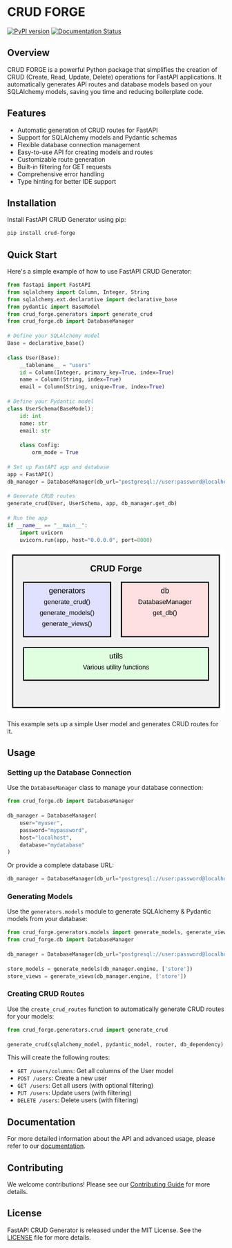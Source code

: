 # CRUD FORGE

[![PyPI version](https://badge.fury.io/py/crud-forge.svg)](https://badge.fury.io/py/crud-forge)
[![Documentation Status](https://readthedocs.org/projects/crud-forge/badge/?version=latest)](https://crud-forge.readthedocs.io/en/latest/?badge=latest)

## Overview

CRUD FORGE is a powerful Python package that simplifies the creation of CRUD (Create, Read, Update, Delete) operations for FastAPI applications. It automatically generates API routes and database models based on your SQLAlchemy models, saving you time and reducing boilerplate code.

## Features

- Automatic generation of CRUD routes for FastAPI
- Support for SQLAlchemy models and Pydantic schemas
- Flexible database connection management
- Easy-to-use API for creating models and routes
- Customizable route generation
- Built-in filtering for GET requests
- Comprehensive error handling
- Type hinting for better IDE support

## Installation

Install FastAPI CRUD Generator using pip:

```bash
pip install crud-forge
```

## Quick Start

Here's a simple example of how to use FastAPI CRUD Generator:

```python
from fastapi import FastAPI
from sqlalchemy import Column, Integer, String
from sqlalchemy.ext.declarative import declarative_base
from pydantic import BaseModel
from crud_forge.generators import generate_crud
from crud_forge.db import DatabaseManager

# Define your SQLAlchemy model
Base = declarative_base()

class User(Base):
    __tablename__ = "users"
    id = Column(Integer, primary_key=True, index=True)
    name = Column(String, index=True)
    email = Column(String, unique=True, index=True)

# Define your Pydantic model
class UserSchema(BaseModel):
    id: int
    name: str
    email: str

    class Config:
        orm_mode = True

# Set up FastAPI app and database
app = FastAPI()
db_manager = DatabaseManager(db_url="postgresql://user:password@localhost/dbname")

# Generate CRUD routes
generate_crud(User, UserSchema, app, db_manager.get_db)

# Run the app
if __name__ == "__main__":
    import uvicorn
    uvicorn.run(app, host="0.0.0.0", port=8000)
```

![CRUD FORGE MAIN STRUCTURE](docs/images/pkg.svg)

This example sets up a simple User model and generates CRUD routes for it.

## Usage

### Setting up the Database Connection

Use the `DatabaseManager` class to manage your database connection:

```python
from crud_forge.db import DatabaseManager

db_manager = DatabaseManager(
    user="myuser",
    password="mypassword",
    host="localhost",
    database="mydatabase"
)
```

Or provide a complete database URL:

```python
db_manager = DatabaseManager(db_url="postgresql://user:password@localhost/dbname")
```

### Generating Models

Use the `generators.models` module to generate SQLAlchemy & Pydantic models from your database:

```python
from crud_forge.generators.models import generate_models, generate_views
from crud_forge.db import DatabaseManager

db_manager = DatabaseManager(db_url="postgresql://user:password@localhost/dbname")

store_models = generate_models(db_manager.engine, ['store'])
store_views = generate_views(db_manager.engine, ['store'])
```

### Creating CRUD Routes

Use the `create_crud_routes` function to automatically generate CRUD routes for your models:

```python
from crud_forge.generators.crud import generate_crud

generate_crud(sqlalchemy_model, pydantic_model, router, db_dependency)
```

This will create the following routes:

- `GET /users/columns`: Get all columns of the User model
- `POST /users`: Create a new user
- `GET /users`: Get all users (with optional filtering)
- `PUT /users`: Update users (with filtering)
- `DELETE /users`: Delete users (with filtering)

## Documentation

For more detailed information about the API and advanced usage, please refer to our [documentation](https://fastapi-crud-gen.readthedocs.io).

## Contributing

We welcome contributions! Please see our [Contributing Guide](CONTRIBUTING.md) for more details.

## License

FastAPI CRUD Generator is released under the MIT License. See the [LICENSE](LICENSE) file for more details.


